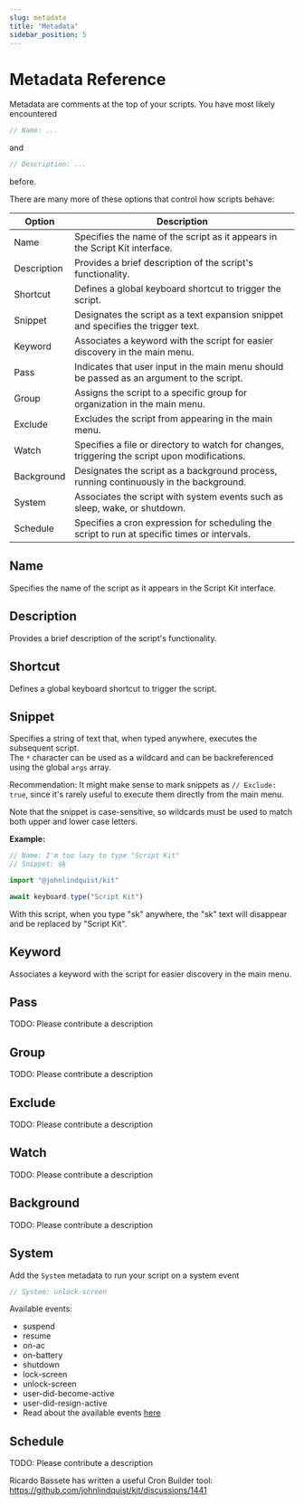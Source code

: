 ```yaml
---
slug: metadata
title: "Metadata"
sidebar_position: 5
---
```


# Metadata Reference

Metadata are comments at the top of your scripts. You have most likely encountered
```ts
// Name: ...
```
and
```ts
// Description: ...
```
before.

There are many more of these options that control how scripts behave:

| Option      | Description                                                                                   |
|-------------|-----------------------------------------------------------------------------------------------|
| Name        | Specifies the name of the script as it appears in the Script Kit interface.                   |
| Description | Provides a brief description of the script's functionality.                                   |
| Shortcut    | Defines a global keyboard shortcut to trigger the script.                                     |
| Snippet     | Designates the script as a text expansion snippet and specifies the trigger text.             |
| Keyword     | Associates a keyword with the script for easier discovery in the main menu.                   |
| Pass        | Indicates that user input in the main menu should be passed as an argument to the script.     |
| Group       | Assigns the script to a specific group for organization in the main menu.                     |
| Exclude     | Excludes the script from appearing in the main menu.                                          |
| Watch       | Specifies a file or directory to watch for changes, triggering the script upon modifications. |
| Background  | Designates the script as a background process, running continuously in the background.        |
| System      | Associates the script with system events such as sleep, wake, or shutdown.                    |
| Schedule    | Specifies a cron expression for scheduling the script to run at specific times or intervals.  |


## Name

Specifies the name of the script as it appears in the Script Kit interface.

## Description

Provides a brief description of the script's functionality.

## Shortcut

Defines a global keyboard shortcut to trigger the script.

## Snippet

Specifies a string of text that, when typed anywhere, executes the subsequent script.\
The `*` character can be used as a wildcard and can be backreferenced using the global `args` array.

Recommendation: It might make sense to mark snippets as `// Exclude: true`, since it's rarely useful to execute them 
directly from the main menu.

Note that the snippet is case-sensitive, so wildcards must be used to match both upper and lower case letters.

**Example:**

```ts
// Name: I'm too lazy to type "Script Kit"
// Snippet: sk

import "@johnlindquist/kit"

await keyboard.type("Script Kit")
```

With this script, when you type "sk" anywhere, the "sk" text will disappear and be replaced by "Script Kit".


## Keyword

Associates a keyword with the script for easier discovery in the main menu.

## Pass

TODO: Please contribute a description

## Group

TODO: Please contribute a description

## Exclude

TODO: Please contribute a description

## Watch

TODO: Please contribute a description

## Background

TODO: Please contribute a description

## System

Add the `System` metadata to run your script on a system event

```js
// System: unlock-screen
```

Available events:

- suspend
- resume
- on-ac
- on-battery
- shutdown
- lock-screen
- unlock-screen
- user-did-become-active
- user-did-resign-active
- Read about the available events [here](https://www.electronjs.org/docs/latest/api/power-monitor#events)

## Schedule

TODO: Please contribute a description

Ricardo Bassete has written a useful Cron Builder tool: https://github.com/johnlindquist/kit/discussions/1441

